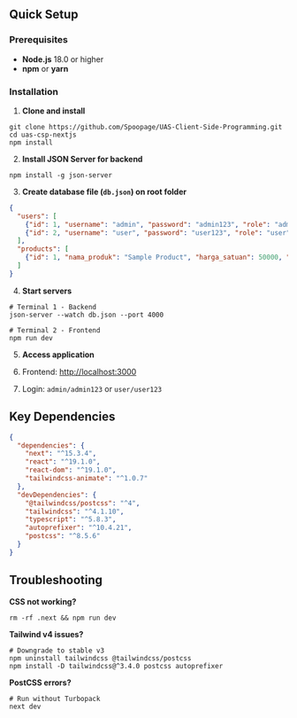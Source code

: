 ## Quick Setup

### Prerequisites

- **Node.js** 18.0 or higher
- **npm** or **yarn**


### Installation

1. **Clone and install**

```shellscript
git clone https://github.com/Spoopage/UAS-Client-Side-Programming.git
cd uas-csp-nextjs
npm install
```


2. **Install JSON Server for backend**

```shellscript
npm install -g json-server
```


3. **Create database file (`db.json`) on root folder**

```json
{
  "users": [
    {"id": 1, "username": "admin", "password": "admin123", "role": "admin"},
    {"id": 2, "username": "user", "password": "user123", "role": "user"}
  ],
  "products": [
    {"id": 1, "nama_produk": "Sample Product", "harga_satuan": 50000, "quantity": 10}
  ]
}
```


4. **Start servers**

```shellscript
# Terminal 1 - Backend
json-server --watch db.json --port 4000

# Terminal 2 - Frontend
npm run dev
```


5. **Access application**

1. Frontend: [http://localhost:3000](http://localhost:3000)
2. Login: `admin/admin123` or `user/user123`





## Key Dependencies

```json
{
  "dependencies": {
    "next": "^15.3.4",
    "react": "^19.1.0",
    "react-dom": "^19.1.0",
    "tailwindcss-animate": "^1.0.7"
  },
  "devDependencies": {
    "@tailwindcss/postcss": "^4",
    "tailwindcss": "^4.1.10",
    "typescript": "^5.8.3",
    "autoprefixer": "^10.4.21",
    "postcss": "^8.5.6"
  }
}
```

## Troubleshooting

**CSS not working?**

```shellscript
rm -rf .next && npm run dev
```

**Tailwind v4 issues?**

```shellscript
# Downgrade to stable v3
npm uninstall tailwindcss @tailwindcss/postcss
npm install -D tailwindcss@^3.4.0 postcss autoprefixer
```

**PostCSS errors?**

```shellscript
# Run without Turbopack
next dev
```
